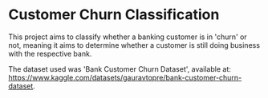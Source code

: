 # Customer Churn Classification

This project aims to classify whether a banking customer is in 'churn' or not, meaning it aims to determine whether a customer is still doing business with the respective bank.

The dataset used was 'Bank Customer Churn Dataset', available at: https://www.kaggle.com/datasets/gauravtopre/bank-customer-churn-dataset.
